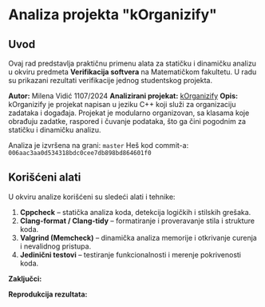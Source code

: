 # Analiza projekta "kOrganizify"

## Uvod ##
Ovaj rad predstavlja praktičnu primenu alata za statičku i dinamičku analizu u okviru predmeta **Verifikacija softvera** na Matematičkom fakultetu. U radu su prikazani rezultati verifikacije jednog studentskog projekta.

**Autor:** Milena Vidić 1107/2024
**Analizirani projekat:** [kOrganizify](https://gitlab.com/matf-bg-ac-rs/course-rs/projects-2023-2024/kOrganizify)
**Opis:**
kOrganizify je projekat napisan u jeziku C++ koji služi za organizaciju zadataka i događaja. Projekat je modularno organizovan, sa klasama koje obrađuju zadatke, raspored i čuvanje podataka, što ga čini pogodnim za statičku i dinamičku analizu.

Analiza je izvršena na grani: `master`
Heš kod commit-a: `006aac3aa0d534318bdc0cee7db898bd864601f0`

## Korišćeni alati
U okviru analize korišćeni su sledeći alati i tehnike:

1. **Cppcheck** – statička analiza koda, detekcija logičkih i stilskih grešaka.
2. **Clang-format / Clang-tidy** – formatiranje i proveravanje stila i strukture koda.
3. **Valgrind (Memcheck)** – dinamička analiza memorije i otkrivanje curenja i nevalidnog pristupa.
4. **Jedinični testovi** – testiranje funkcionalnosti i merenje pokrivenosti koda.

**Zaključci:**


**Reprodukcija rezultata:**

